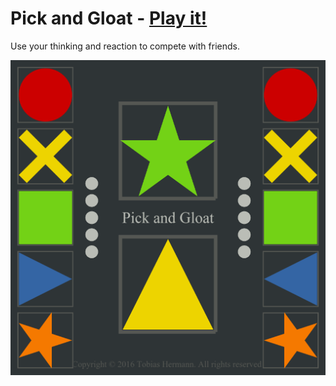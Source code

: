 # Pick and Gloat - [Play it!](http://www.editgym.com/pick-and-gloat/)

Use your thinking and reaction to compete with friends.

![screenshot](src/icon.png)